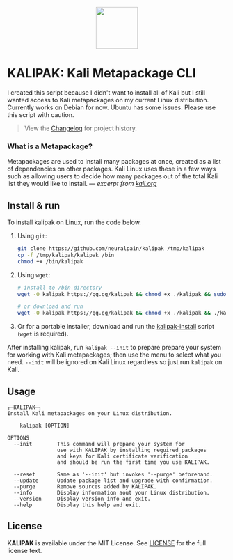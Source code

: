 <p align="center">
   <img src="https://user-images.githubusercontent.com/77242216/194732352-1ea0ea50-a2c3-4aec-88d2-70d13bed3ca6.svg" height="96" >
</p>

# KALIPAK: Kali Metapackage CLI

I created this script because I didn't want to install all of Kali but I still wanted access to Kali metapackages on my current Linux distribution. Currently works on Debian for now. Ubuntu has some issues. Please use this script with caution.

> View the [Changelog](CHANGELOG.md) for project history.

### What is a Metapackage?

Metapackages are used to install many packages at once, created as a list of dependencies on other packages. Kali Linux uses these in a few ways such as allowing users to decide how many packages out of the total Kali list they would like to install. — *excerpt from [kali.org](https://www.kali.org/docs/general-use/metapackages)*

## Install & run

To install kalipak on Linux, run the code below.

1. Using `git`:
   ```bash
   git clone https://github.com/neuralpain/kalipak /tmp/kalipak
   cp -f /tmp/kalipak/kalipak /bin
   chmod +x /bin/kalipak
   ```
2. Using `wget`:
   ```bash
   # install to /bin directory
   wget -O kalipak https://gg.gg/kalipak && chmod +x ./kalipak && sudo mv -f ./kalipak /bin
   ```
   ```bash
   # or download and run
   wget -O kalipak https://gg.gg/kalipak && chmod +x ./kalipak && ./kalipak --init
   ```

3. Or for a portable installer, download and run the [kalipak-install](kalipak-install) script (`wget` is required).

After installing kalipak, run `kalipak --init` to prepare prepare your system for working with Kali metapackages; then use the menu to select what you need. `--init` will be ignored on Kali Linux regardless so just run `kalipak` on Kali.

## Usage

```
┌─KALIPAK─┐
Install Kali metapackages on your Linux distribution.

    kalipak [OPTION]

OPTIONS
  --init        This command will prepare your system for
                use with KALIPAK by installing required packages
                and keys for Kali certificate verification
                and should be run the first time you use KALIPAK.

  --reset       Same as '--init' but invokes '--purge' beforehand.
  --update      Update package list and upgrade with confirmation.
  --purge       Remove sources added by KALIPAK.
  --info        Display information aout your Linux distribution.
  --version     Display version info and exit.
  --help        Display this help and exit.
```

## License

**KALIPAK** is available under the MIT License. See [LICENSE](LICENSE) for the full license text.
